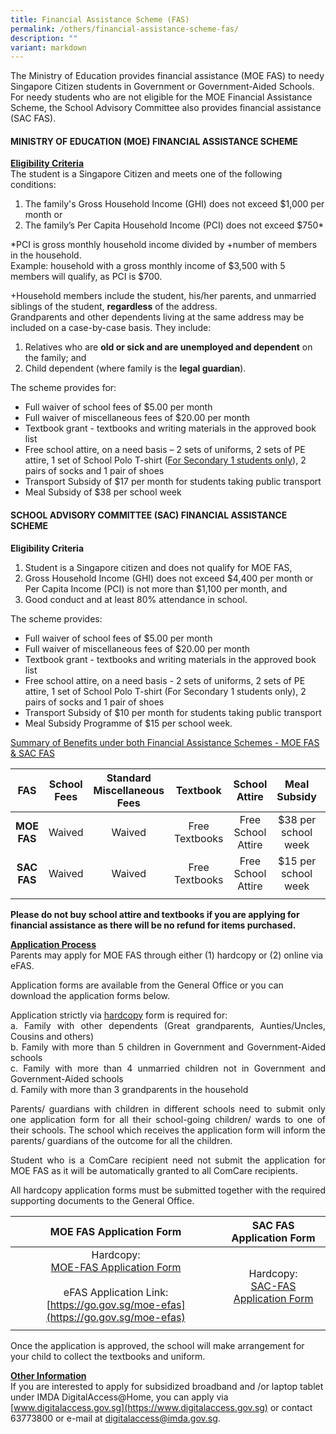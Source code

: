 ```yaml
---
title: Financial Assistance Scheme (FAS)
permalink: /others/financial-assistance-scheme-fas/
description: ""
variant: markdown
---
```

The Ministry of Education provides financial assistance (MOE FAS) to needy Singapore Citizen students in Government or Government-Aided Schools. For needy students who are not eligible for the MOE Financial Assistance Scheme, the School Advisory Committee also provides financial assistance (SAC FAS).

#### MINISTRY OF EDUCATION (MOE) FINANCIAL ASSISTANCE SCHEME

<u><strong> Eligibility Criteria </strong></u><br>
The student is a Singapore Citizen and meets one of the following conditions: <br> 
1. The family's Gross Household Income (GHI) does not exceed $1,000 per month or <br>
1. The family’s Per Capita Household Income (PCI) does not exceed $750\*

\*PCI is gross monthly household income divided by&nbsp;+number of members in the household.&nbsp;<br>
Example: household with a gross monthly income of $3,500 with 5 members will qualify, as PCI is $700.

+Household members include the student, his/her parents, and unmarried siblings of the student,&nbsp;**regardless**&nbsp;of the address. <br>
Grandparents and other dependents living at the same address may be included on a case-by-case basis. They include:

1.  Relatives who are&nbsp;**old or sick and are unemployed and dependent**&nbsp;on the family; and
2.  Child dependent (where family is the&nbsp;**legal guardian**).

The scheme provides for:

*   Full waiver of school fees of $5.00 per month
*   Full waiver of miscellaneous fees of $20.00 per month
*   Textbook grant - textbooks and writing materials in the approved book list
*   Free school attire, on a need basis – 2 sets of uniforms, 2 sets of PE attire, 1 set of School Polo T-shirt (<u>For Secondary 1 students only</u>), 2 pairs of socks and 1 pair of shoes
*   Transport Subsidy of $17 per month for students taking public transport
*   Meal Subsidy of $38 per school week

#### SCHOOL ADVISORY COMMITTEE (SAC) FINANCIAL ASSISTANCE SCHEME

**Eligibility Criteria**

1.  Student is a Singapore citizen and does not qualify for MOE FAS,
2.  Gross Household Income (GHI) does not exceed $4,400 per month or Per Capita Income (PCI) is not more than $1,100 per month, and
3.  Good conduct and at least 80% attendance in school.

The scheme provides:
*   Full waiver of school fees of $5.00 per month
*   Full waiver of miscellaneous fees of $20.00 per month
*   Textbook grant - textbooks and writing materials in the approved book list
*   Free school attire, on a need basis - 2 sets of uniforms, 2 sets of PE attire, 1 set of School Polo T-shirt (For Secondary 1 students only), 2 pairs of socks and 1 pair of shoes
*   Transport Subsidy of $10 per month for students taking public transport
*   Meal Subsidy Programme of $15 per school week.

<u> Summary of Benefits under both Financial Assistance Schemes - MOE FAS &amp; SAC FAS</u>

| FAS | School Fees | Standard Miscellaneous Fees | Textbook | School Attire | Meal Subsidy | Transport Subsidy |
|:---:|:---:|:---:|:---:|:---:|:---:|:---:|
| **MOE FAS** | Waived | Waived | Free Textbooks | Free School Attire | $38 per school week | $17 per month |
| **SAC FAS** | Waived | Waived | Free Textbooks | Free School Attire | $15 per school week | $10 per month |
| | | | | | | 

**Please do not buy school attire and textbooks if you are applying for financial assistance as there will be no refund for items purchased.**

<u><strong> Application Process </strong></u><br>
Parents may apply for MOE FAS through either (1) hardcopy or (2) online via eFAS.

Application forms are available from the General Office or you can download the application forms below.&nbsp;

<p style="text-align: justify;">Application strictly via&nbsp;<u>hardcopy</u>&nbsp;form is required for: <br>
a. Family with other dependents (Great grandparents, Aunties/Uncles, Cousins and others) <br>
b. Family with more than 5 children in Government and Government-Aided schools <br>
c. Family with more than 4 unmarried children not in Government and Government-Aided schools <br>
d. Family with more than 3 grandparents in the household

</p><p style="text-align: justify;">Parents/ guardians with children in different schools need to submit only one application form for all their school-going children/ wards to one of their schools. The school which receives the application form will inform the parents/ guardians of the outcome for all the children.

</p><p style="text-align: justify;">Student who is a ComCare recipient need not submit the application for MOE FAS as it will be automatically granted to all ComCare recipients.  

</p><p style="text-align: justify;">All hardcopy application forms must be submitted together with the required supporting documents to the General Office. <br></p>


| MOE FAS Application Form | SAC FAS Application Form |
|:---:|:---:|
| Hardcopy:<br>[MOE-FAS Application Form](/files/moe_fas_application_form(updated%20oct%202023).pdf)<br><br>eFAS Application Link:<br>[https://go.gov.sg/moe-efas](https://go.gov.sg/moe-efas)  | Hardcopy: <br> [SAC-FAS Application Form](/files/SAC_FAS_Application_Form.pdf)| 
| | |

Once the application is approved, the school will make arrangement for your child to collect the textbooks and uniform. <br>

<u><strong>Other Information</strong></u><br>
If you are interested to apply for subsidized broadband and /or laptop tablet under IMDA DigitalAccess@Home, you can apply via [www.digitalaccess.gov.sg](https://www.digitalaccess.gov.sg) or contact 63773800 or e-mail at digitalaccess@imda.gov.sg. 